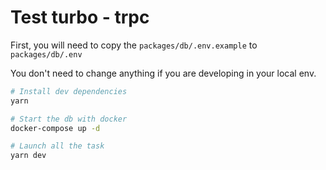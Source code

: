 # Test turbo - trpc

First, you will need to copy the `packages/db/.env.example` to `packages/db/.env`

You don't need to change anything if you are developing in your local env.

```bash
# Install dev dependencies
yarn 

# Start the db with docker
docker-compose up -d

# Launch all the task
yarn dev
```